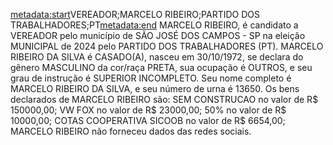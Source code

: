 <metadata:start>VEREADOR;MARCELO RIBEIRO;PARTIDO DOS TRABALHADORES;PT<metadata:end>
MARCELO RIBEIRO, é candidato a VEREADOR pelo município de SÃO JOSÉ DOS CAMPOS - SP na eleição MUNICIPAL de 2024 pelo PARTIDO DOS TRABALHADORES (PT). MARCELO RIBEIRO DA SILVA é CASADO(A), nasceu em 30/10/1972, se declara do gênero MASCULINO da cor/raça PRETA, sua ocupação é OUTROS, e seu grau de instrução é SUPERIOR INCOMPLETO. Seu nome completo é MARCELO RIBEIRO DA SILVA, e seu número de urna é 13650.
Os bens declarados de MARCELO RIBEIRO são: SEM CONSTRUCAO no valor de R$ 150000,00; VW FOX no valor de R$ 23000,00; 50%  no valor de R$ 10000,00; COTAS COOPERATIVA SICOOB no valor de R$ 6654,00; 
MARCELO RIBEIRO não forneceu dados das redes sociais.